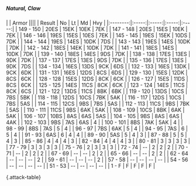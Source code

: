 ##### Natural, Claw

|      |   Armor   ||||
|   Result   |   No   |   Lt   |   Md   |   Hvy   |
|:--------:|:-----:|:-----:|:-----:|:-----:|
| 149 - 150 | 20ES | 15EK | 10EK | 7EK |
| 147 - 148 | 20ES | 15ES | 10EK | 7EK |
| 146 - 146 | 19ES | 15ES | 10ES | 7EK |
| 145 - 145 | 19ES | 15EK | 10DS | 7DK |
| 144 - 144 | 19ES | 14ES | 10DK | 7DS |
| 143 - 143 | 19ES | 14ES | 10DK | 7DK |
| 142 - 142 | 18ES | 14EK | 10DK | 7DK |
| 141 - 141 | 18ES | 14ES | 10DK | 7DK |
| 139 - 140 | 18ES | 14ES | 9DS | 7DK |
| 138 - 138 | 17ES | 13ES | 9DK | 7DK |
| 137 - 137 | 17ES | 13ES | 9DS | 7DK |
| 135 - 136 | 17ES | 13ES | 9DK | 7DS |
| 134 - 134 | 16ES | 13DS | 9CK | 6DS |
| 132 - 133 | 16ES | 13DK | 9CK | 6DK |
| 131 - 131 | 16ES | 12DS | 8CS | 6DS |
| 129 - 130 | 15ES | 12DK | 8CS | 6CK |
| 128 - 128 | 15ES | 12DS | 8CK | 6CK |
| 126 - 127 | 15ES | 11DS | 8CS | 6CK |
| 125 - 125 | 14ES | 11CS | 8CK | 6CK |
| 123 - 124 | 14ES | 11CS | 8CK | 6CS |
| 121 - 122 | 13DS | 11CS | 8BK | 6BK |
| 119 - 120 | 13DS | 10CS | 7BS | 5BK |
| 118 - 118 | 12DS | 10CS | 7BK | 5AK |
| 116 - 117 | 12DS | 10CS | 7BS | 5AS |
| 114 - 115 | 12CS | 9BS | 7BS | 5AS |
| 112 - 113 | 11CS | 9BS | 7BK | 5AS |
| 110 - 111 | 11CS | 9BS | 6AK | 5AK |
| 108 - 109 | 10CS | 8BK | 6AK | 5AK |
| 106 - 107 | 10BS | 8AS | 6AS | 5AS |
| 104 - 105 | 9BS | 8AS | 6AS | 4AK |
| 102 - 103 | 9BS | 7AS | 6AS | 4 |
| 100 - 101 | 8BS | 7AK | 5AK | 4 |
| 98 - 99 | 8BS | 7AS | 5 | 4 |
| 96 - 97 | 7BS | 6AK | 5 | 4 |
| 94 - 95 | 7AS | 6 | 5 | 4 |
| 91 - 93 | 6AS | 6 | 4 | 4 |
| 89 - 90 | 5AS | 5 | 4 | 3 |
| 87 - 88 | 5 | 5 | 4 | 3 |
| 85 - 86 | 4 | 4 | 4 | 3 |
| 82 - 84 | 4 | 4 | 4 | 3 |
| 80 - 81 | 3 | 3 | 3 | 3 |
| 77 - 79 | 3 | 3 | 3 | 3 |
| 75 - 76 | 2 | 3 | 3 | 3 |
| 72 - 74 | --  | 2 | 2 | 2 |
| 70 - 71 | --  | 2 | 2 | 2 |
| 67 - 69 | --  | --  | 2 | 2 |
| 65 - 66 | --  | --  | 2 | 2 |
| 62 - 64 | --  | --  | --  | 2 |
| 59 - 61 | --  | --  | --  | 2 |
| 57 - 58 | --  | --  | --  | --  |
| 54 - 56 | --  | --  | --  | --  |
| 51 - 53 | --  | --  | --  | --  |
| 1 - F | F | F | F | F |

{.attack-table}
